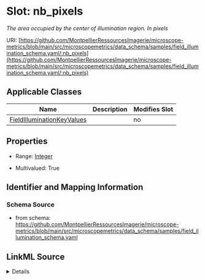 # Slot: nb_pixels


_The area occupied by the center of illumination region. In pixels_



URI: [https://github.com/MontpellierRessourcesImagerie/microscope-metrics/blob/main/src/microscopemetrics/data_schema/samples/field_illumination_schema.yaml/:nb_pixels](https://github.com/MontpellierRessourcesImagerie/microscope-metrics/blob/main/src/microscopemetrics/data_schema/samples/field_illumination_schema.yaml/:nb_pixels)



<!-- no inheritance hierarchy -->




## Applicable Classes

| Name | Description | Modifies Slot |
| --- | --- | --- |
[FieldIlluminationKeyValues](FieldIlluminationKeyValues.md) |  |  no  |







## Properties

* Range: [Integer](Integer.md)

* Multivalued: True





## Identifier and Mapping Information







### Schema Source


* from schema: https://github.com/MontpellierRessourcesImagerie/microscope-metrics/blob/main/src/microscopemetrics/data_schema/samples/field_illumination_schema.yaml




## LinkML Source

<details>
```yaml
name: nb_pixels
description: The area occupied by the center of illumination region. In pixels
from_schema: https://github.com/MontpellierRessourcesImagerie/microscope-metrics/blob/main/src/microscopemetrics/data_schema/samples/field_illumination_schema.yaml
rank: 1000
multivalued: true
alias: nb_pixels
domain_of:
- FieldIlluminationKeyValues
range: integer

```
</details>